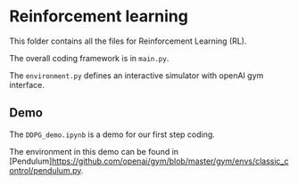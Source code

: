# Reinforcement learning

This folder contains all the files for Reinforcement Learning (RL).

The overall coding framework is in `main.py`.

The `environment.py` defines an interactive simulator with openAI gym interface. 


## Demo
The `DDPG_demo.ipynb` is a demo for our first step coding.

The environment in this demo can be found in [Pendulum]<https://github.com/openai/gym/blob/master/gym/envs/classic_control/pendulum.py>.